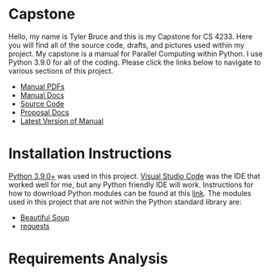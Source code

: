 # Capstone
Hello, my name is Tyler Bruce and this is my Capstone for CS 4233. Here you will find all of the source code, drafts, and pictures used within my project.
My capstone is a manual for Parallel Computing within Python. I use Python 3.9.0 for all of the coding. Please click the links below to navigate to various sections of this project.
 - [Manual PDFs](Manual/)
 - [Manual Docs](Manual/Microsoft%20Word%20Docs)
 - [Source Code](Source%20Code/)
 - [Proposal Docs](Proposal/)
 - [Latest Version of Manual](Manual/v2.5(revised)Manual%20for%20Parallel%20Computing%20in%20Python.pdf)

# Installation Instructions
[Python 3.9.0+](https://www.python.org/downloads/) was used in this project. [Visual Studio Code](https://code.visualstudio.com/Download) was the IDE that worked well for me, but any Python friendly IDE will work. Instructions for how to download Python modules can be found at this [link](https://docs.python.org/3/installing/index.html). The modules used in this project that are not within the Python standard library are:
 - [Beautiful Soup](https://www.crummy.com/software/BeautifulSoup/bs4/doc/)
 - [requests](https://docs.python-requests.org/en/master/)

# Requirements Analysis
